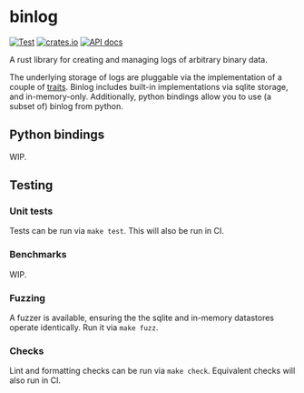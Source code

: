 # binlog

[![Test](https://github.com/ysimonson/binlog/actions/workflows/CI.yml/badge.svg)](https://github.com/ysimonson/binlog/actions/workflows/CI.yml)
[![crates.io](https://img.shields.io/crates/v/binlog.svg)](https://crates.io/crates/binlog)
[![API docs](https://docs.rs/binlog/badge.svg)](https://docs.rs/binlog)

A rust library for creating and managing logs of arbitrary binary data.

The underlying storage of logs are pluggable via the implementation of a couple of [traits](https://github.com/ysimonson/binlog/blob/main/src/traits.rs). Binlog includes built-in implementations via sqlite storage, and in-memory-only. Additionally, python bindings allow you to use (a subset of) binlog from python.

## Python bindings

WIP.

## Testing

### Unit tests

Tests can be run via `make test`. This will also be run in CI.

### Benchmarks

WIP.

### Fuzzing

A fuzzer is available, ensuring the the sqlite and in-memory datastores operate identically. Run it via `make fuzz`.

### Checks

Lint and formatting checks can be run via `make check`. Equivalent checks will also run in CI.
